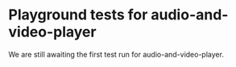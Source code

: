 # Playground tests for audio-and-video-player
We are still awaiting the first test run for audio-and-video-player.
